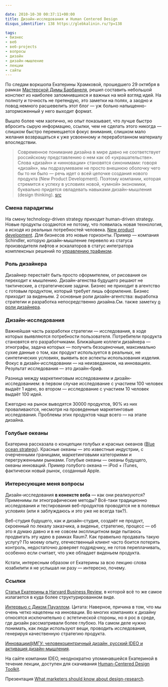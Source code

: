 ```yaml
---

date: 2010-10-30 00:37:11+00:00
title: Дизайн-исследования и Human Centered Design
disqus_identifier: 138 https://glebkalinin.ru/?p=138

tags:
- бизнес
- веб
- веб-projects
- вопросы
- дизайн
- дизайн-мышление
- лекции
- сайты
---
```


По следам воркшопа Екатерины Храмковой, прошедшего 29 октября в рамках [Мастерской Димы Барбанеля](http://masterskaya.dimabarbanel.com/ru/), решил составить небольшой конспект из наиболее запомнившихся и важных на мой взгляд идей. На полноту и точность не претендую, это заметки на полях, а заодно и повод немного расшевелить этот блог — уж больно напыщенно-заторможенный у него выходит формат.


Вышло более чем хаотично, но опыт показывает, что лучше быстро вбросить сырую информацию, ссылки, чем не сделать этого никогда — слишком быстро перемещается фокус внимания, слишком мало желания возвращаться к уже усвоенному и переработанном материалу впоследствии.


> Современное понимание дизайна в мире давно не соответствует российскому представлению о нем как об «украшательстве». Слова «дизайн» и «инновации» становятся синонимами: говоря «дизайн», мы подразумеваем не просто внешнюю оболочку чего бы то ни было — речь идет о всей цепочке создания нового продукта (New Product Development). Поэтому компании, которая стремится к успеху в условиях новой, «умной» экономики, буквально придется овладевать навыками дизайн-мышления (design thinking). [src](http://www.hbr-russia.ru/blogs/23/1231)


<!-- more -->


### Смена парадигмы


На смену technology-driven strategy приходит human-driven strategy. Новые продукты создаются не потому, что появилась новая технология, а исходя из реальных потребностей человека. [New product development](http://en.wikipedia.org/wiki/New_product_development). Для бизнесов это новые горизонты. Пример — компания Schindler, которую дизайн-мышление перевело из статуса производителя лифтов и эскалаторов в статус интегратора комплексных решений по [управлению трафиком](http://www.schindler.com/group-index/group-kg-tech/group-tech-tm.htm).


### Роль дизайнера


Дизайнер перестаёт быть просто оформителем, от рисования он переходит к мышлению. Дизайн-агенства будущего решают не тактические, а стратегические задачи. Бизнес не приходит в агентство с готовым продуктом, который требует лишь оформление. Бизнес приходит за виденьем. 2 основные роли дизайн-агентства: выработка стратегии и разработка непосредственно дизайна.См. также заметку [о роли дизайнера](https://glebkalinin.ru/role-of-designer/).


### Дизайн-исследования


Важнейшая часть разработки стратегии — исследования, в ходе которых выявляются потребности пользователя. Потребители продукта становятся его разработчиками. Ближайшие коллеги дизайнера — этнографы, задача которых — получить безоценочные, максимально сухие данные о том, как продукт используется в реальных, не синтетических условиях, выявить все аспекты использования изделия. Фокус в дизайн-исследовании — на неизведанном, на инновациях. Результат исследования — это дизайн-бриф.

Разница между маркетинговым исследованием и дизайн-исследованием: в первом случае исследование с участием 100 человек выдаёт 1 идею, во втором — исследование с участием 10 человек выдаёт 100 идей.

Ежегодно на рынок выводятся 30000 продуктов, 90% из них проваливаются, несмотря на проведенные маркетинговые исследования. Проблемы этих продуктов чаще всего — на этапе дизайна.


### Голубые океаны


Екатерина рассказала о концепции голубых и красных океанов ([Blue ocean strategy](http://www.blueoceanstrategy.com/?)). Красные океаны — это известные индустрии, с очерченными границами, маркетинговыми категориями и перегруженными рынками. Голубые океаны — океаны будущего, океаны инноваций. Пример голубого океана — iPod + iTunes, фактически новый рынок, созданный Apple.


### Интересующие меня вопросы


Дизайн-исследования **в конексте веба** — как они реализуются? Применимы ли этнографические методы? Всё-таки традиционно исследования и тестирования веб-продуктов проводятся не в полевых условиях (или я заблуждаюсь и это уже не всегда так?).

Веб-студия будущего, как и дизайн-студия, создаёт не продукт, скроенный по лекалу заказчика, а виденье, стратегию, процесс — об это я думаю давно и в не совсем эксплицитном виде пытаюсь продвигать эту идею в рамках Raum7. Как правильно продавать такую услугу? По моему опыту, отечественный клиент часто боится потерять контроль, недостаточно доверяет подрядчику, не готов переплачивать, особенно если считает, что уже обладает виденьем продукта.

Кстати, интересным образом от Екатерины за всю лекцию слова юзабилити я не услышал ни разу — интересно, почему.


### Ссылки


[Статья Екатерины в Harvard Business Review](http://www.hbr-russia.ru/blogs/23/1231), в которой всё то же самое излагается в куда более структурированном виде.

[Интервью с Диком Пауэллом](http://www.designet.ru/context/interview/?id=3451). Цитата:
Наверное, причина в том, что мы очень четко нацелены на инновации. Во многих компаниях к дизайну относятся исключительно с эстетической стороны, но я рос в среде, где дизайн рассматривали более глубоко. На самом деле нужно понимать, как люди используют вещи, проводить исследования, генерируя качественную стратегию продукта.

[Инновации@МГУ: человекоцентричный дизайн, русский IDEO и активация дизайн-мышления](http://ru.intel.com/galaxy/forum/index.php?automodule=blog&blogid=481&showentry=3845).

На сайте компании IDEO, неоднократно упоминавшейся Екатериной в течение лекции, доступен для скачивания [Human-Centered Design Toolkit](http://www.ideo.com/work/human-centered-design-toolkit/).

Презентация [What marketers should know about design-research](http://www.slideshare.net/Lumiknows/what-marketers-should-know-about-design-research).
